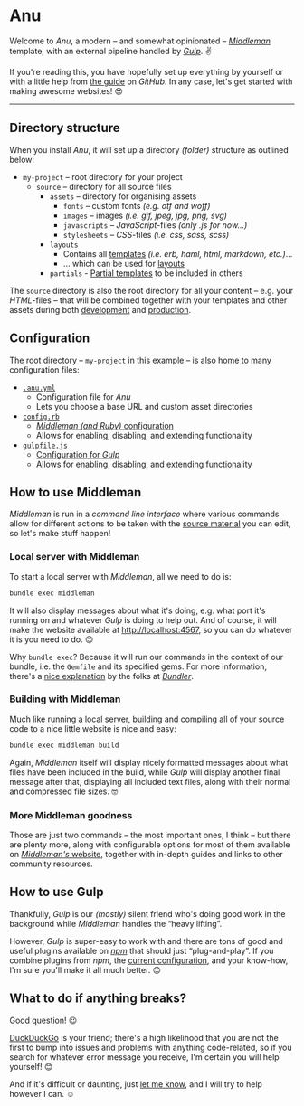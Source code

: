 # Anu

Welcome to _Anu_, a modern &ndash; and somewhat opinionated &ndash; [_Middleman_](https://middlemanapp.com) template, with an external pipeline handled by [_Gulp_](https://gulpjs.com). :v:

If you're reading this, you have hopefully set up everything by yourself or with a little help from [the guide](https://github.com/oscarpalmer/anu) on _GitHub_. In any case, let's get started with making awesome websites! :sunglasses:

---

## Directory structure

When you install _Anu_, it will set up a directory _(folder)_ structure as outlined below:

- `my-project` – root directory for your project
  - `source` – directory for all source files
    - `assets` – directory for organising assets
      - `fonts` – custom fonts _(e.g. otf and woff)_
      - `images` – images _(i.e. gif, jpeg, jpg, png, svg)_
      - `javascripts` – _JavaScript_-files _(only .js for now…)_
      - `stylesheets` – _CSS_-files _(i.e. css, sass, scss)_
    - `layouts`
      - Contains all [templates](https://middlemanapp.com/basics/templating-language/) _(i.e. erb, haml, html, markdown, etc.)_…
      - … which can be used for [layouts](https://middlemanapp.com/basics/layouts/)
    - `partials` - [Partial templates](https://middlemanapp.com/basics/partials/) to be included in others

The `source` directory is also the root directory for all your content – e.g. your _HTML_-files – that will be combined together with your templates and other assets during both [development](#local-server-with-middleman) and [production](#building-with-middleman).

## Configuration

The root directory – `my-project` in this example – is also home to many configuration files:

- [`.anu.yml`](.anu.yml)
  - Configuration file for _Anu_
  - Lets you choose a base URL and custom asset directories
- [`config.rb`](config.rb)
  - [_Middleman (and Ruby)_ configuration](https://middlemanapp.com/advanced/configuration/)
  - Allows for enabling, disabling, and extending functionality
- [`gulpfile.js`](gulpfile.js)
  - [Configuration for _Gulp_](https://gulpjs.com/docs/en/getting-started/javascript-and-gulpfiles)
  - Allows for enabling, disabling, and extending functionality

## How to use Middleman

_Middleman_ is run in a _command line interface_ where various commands allow for different actions to be taken with the [source material](source) you can edit, so let's make stuff happen!

### Local server with Middleman

To start a local server with _Middleman_, all we need to do is:

```bash
bundle exec middleman
```

It will also display messages about what it's doing, e.g. what port it's running on and whatever _Gulp_ is doing to help out. And of course, it will make the website available at [http://localhost:4567](http://localhost:4567), so you can do whatever it is you need to do. :blush:

Why `bundle exec`? Because it will run our commands in the context of our bundle, i.e. the `Gemfile` and its specified gems. For more information, there's a [nice explanation](https://bundler.io/v2.0/man/bundle-exec.1.html) by the folks at [_Bundler_](https://bundler.io).

### Building with Middleman

Much like running a local server, building and compiling all of your source code to a nice little website is nice and easy:

```bash
bundle exec middleman build
```

Again, _Middleman_ itself will display nicely formatted messages about what files have been included in the build, while _Gulp_ will display another final message after that, displaying all included text files, along with their normal and compressed file sizes. 🤓

### More Middleman goodness

Those are just two commands – the most important ones, I think – but there are plenty more, along with configurable options for most of them available on [_Middleman's_ website](https://middlemanapp.com), together with in-depth guides and links to other community resources.

## How to use Gulp

Thankfully, _Gulp_ is our _(mostly)_ silent friend who's doing good work in the background while _Middleman_ handles the &ldquo;heavy lifting&rdquo;.

However, _Gulp_ is super-easy to work with and there are tons of good and useful plugins available on [_npm_](https://www.npmjs.com/search?q=keywords:gulpplugin) that should just &ldquo;plug-and-play&rdquo;. If you combine plugins from _npm_, the [current configuration](gulpfile.js), and your know-how, I'm sure you'll make it all much better. :blush:

## What to do if anything breaks?

Good question! :wink:

[DuckDuckGo](https://duckduckgo.com) is your friend; there's a high likelihood that you are not the first to bump into issues and problems with anything code-related, so if you search for whatever error message you receive, I'm certain you will help yourself! :blush:

And if it's difficult or daunting, just [let me know](https://twitter.com/ohpalmer), and I will try to help however I can. :relaxed:
